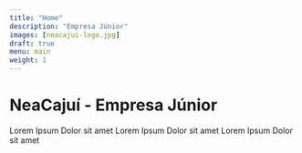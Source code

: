 ```yaml
---
title: "Home"
description: "Empresa Júnior"
images: [neacajui-logo.jpg]
draft: true
menu: main
weight: 1
---
```


NeaCajuí - Empresa Júnior
===============

Lorem Ipsum Dolor sit amet Lorem Ipsum Dolor sit amet Lorem Ipsum Dolor sit amet 